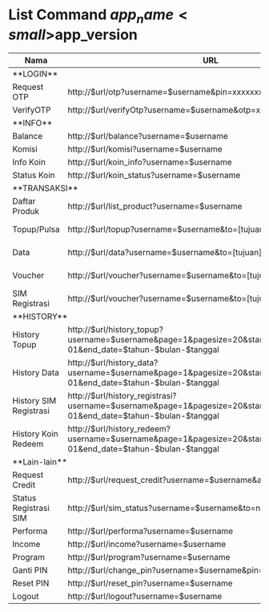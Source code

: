 # List Command $app_name <small>$app_version</small>

<table class="table">

<thead>

<tr>

<th>Nama</th>

<th>URL</th>

<th>Keterangan</th>

</tr>

</thead>

<tbody>

<tr>

<td colspan="3">**LOGIN**</td>

</tr>

<tr>

<td>Request OTP</td>

<td>http://$url/otp?username=$username&pin=xxxxxxx</td>

<td> </td>

</tr>

<tr>

<td>VerifyOTP</td>

<td>http://$url/verifyOtp?username=$username&otp=xxxxxx</td>

<td>otp=isi sms otp</td>

</tr>

<tr>

<td colspan="3">**INFO**</td>

</tr>

<tr>

<td>Balance</td>

<td>http://$url/balance?username=$username</td>

<td> </td>

</tr>

<tr>

<td>Komisi</td>

<td>http://$url/komisi?username=$username</td>

<td> </td>

</tr>

<tr>

<td>Info Koin</td>

<td>http://$url/koin_info?username=$username</td>

<td> </td>

</tr>

<tr>

<td>Status Koin</td>

<td>http://$url/koin_status?username=$username</td>

<td> </td>

</tr>

<tr>

<td colspan="3">**TRANSAKSI**</td>

</tr>

<tr>

<td>Daftar Produk</td>

<td>http://$url/list_product?username=$username</td>

<td> </td>

</tr>

<tr>

<td>Topup/Pulsa</td>

<td>http://$url/topup?username=$username&to=[tujuan]&dnmcode=[kode]</td>

<td>opsional lokasi gps &latitude=xxx.xxxx&longitude=xxx.xxxx</td>

</tr>

<tr>

<td>Data</td>

<td>http://$url/data?username=$username&to=[tujuan]&dnmcode=[kode]</td>

<td>opsional lokasi gps &latitude=xxx.xxxx&longitude=xxx.xxxx</td>

</tr>

<tr>

<td>Voucher</td>

<td>http://$url/voucher?username=$username&to=[tujuan]&dnmcode=[kode]</td>

<td>opsional lokasi gps &latitude=xxx.xxxx&longitude=xxx.xxxx</td>

</tr>

<tr>

<td>SIM Registrasi</td>

<td>http://$url/voucher?username=$username&to=[tujuan]&dnmcode=[kode]</td>

<td> </td>

</tr>

<tr>

<td colspan="3">**HISTORY**</td>

</tr>

<tr>

<td>History Topup</td>

<td>http://$url/history_topup?username=$username&page=1&pagesize=20&start_date=$tahun-$bulan-01&end_date=$tahun-$bulan-$tanggal</td>

<td>untuk pencarian tambahkan &search=nomor_hp, untuk filter status tambahkan &status=1</td>

</tr>

<tr>

<td>History Data</td>

<td>http://$url/history_data?username=$username&page=1&pagesize=20&start_date=$tahun-$bulan-01&end_date=$tahun-$bulan-$tanggal</td>

<td>untuk pencarian tambahkan &search=nomor_hp, untuk filter status tambahkan &status=1</td>

</tr>

<tr>

<td>History SIM Registrasi</td>

<td>http://$url/history_registrasi?username=$username&page=1&pagesize=20&start_date=$tahun-$bulan-01&end_date=$tahun-$bulan-$tanggal</td>

<td>untuk pencarian tambahkan &search=nomor_hp, untuk filter status tambahkan &status=1</td>

</tr>

<tr>

<td>History Koin Redeem</td>

<td>http://$url/history_redeem?username=$username&page=1&pagesize=20&start_date=$tahun-$bulan-01&end_date=$tahun-$bulan-$tanggal</td>

<td> </td>

</tr>

<tr>

<td colspan="3">**Lain-lain**</td>

</tr>

<tr>

<td>Request Credit</td>

<td>http://$url/request_credit?username=$username&amount=100000</td>

<td> </td>

</tr>

<tr>

<td>Status Registrasi SIM</td>

<td>http://$url/sim_status?username=$username&to=nomor_hp</td>

<td> </td>

</tr>

<tr>

<td>Performa</td>

<td>http://$url/performa?username=$username</td>

<td> </td>

</tr>

<tr>

<td>Income</td>

<td>http://$url/income?username=$username</td>

<td> </td>

</tr>

<tr>

<td>Program</td>

<td>http://$url/program?username=$username</td>

<td> </td>

</tr>

<tr>

<td>Ganti PIN</td>

<td>http://$url/change_pin?username=$username&pin=pin_baru</td>

<td> </td>

</tr>

<tr>

<td>Reset PIN</td>

<td>http://$url/reset_pin?username=$username</td>

<td> </td>

</tr>

<tr>

<td>Logout</td>

<td>http://$url/logout?username=$username</td>

<td> </td>

</tr>

</tbody>

</table>
